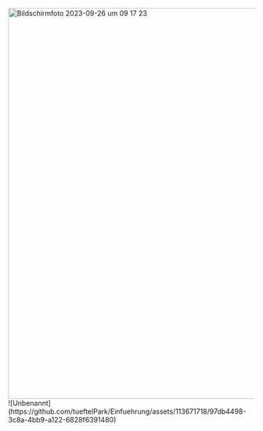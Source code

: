 <img width="798" alt="Bildschirmfoto 2023-09-26 um 09 17 23" src="https://github.com/tueftelPark/Einfuehrung/assets/113671718/63904c2a-bd71-49f2-aa4c-166a306442e1">
![Unbenannt](https://github.com/tueftelPark/Einfuehrung/assets/113671718/97db4498-3c8a-4bb9-a122-6828f6391480)
